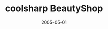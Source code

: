 ---
caption: #what displays in the portfolio grid:
  title: "coolsharp BeautyShop"
  subtitle: "헤어스타일 시뮬레이션 어플리케이션"
  thumbnail: assets/img/portfolio/beautyshop/thumb_beautyshop.png
  
#what displays when the item is clicked:
title: "coolsharp BeautyShop"
projecttitle: "프로젝트 설명"
project: "사용자의 얼굴과 다양한 머리스타일 합성 프로그램<br>
&nbsp;• 얼굴, 배경, 머리스타일, 악세사리 자체 포멧 아이템 제공<br>
&nbsp;• 사용자가 배경, 머리스타일, 악세사리를 제작할 수 있는 에디터 제공<br>
&nbsp;• 각 아이템에 알파값을 적용하여 그림자 효과를 주어 자연스러운 합성<br>
&nbsp;• 사용자가 자신의 얼굴 외곽에 투명 효과를 줄 수 있는 에디터 제공"
roletitle: "주요업무 및 담당역할"
role: "1인 프로젝트<br>
&nbsp;• 기획<br>
&nbsp;• 디자인<br>
&nbsp;• 개발 설계 및 개발진행"
datetitle: "참여기간"
startdate: 2005/05
enddate: 2005/10
skilltitle: "개발언어 및 주요기술"
skills:
  - title: "Windows"
  - title: "Delphi"
linktitle: "링크"
link: "https://coolsharp.tistory.com/tag/CoolSharp%20BeautyShop"
imagetitle: "참고화면"
images:
 - src: assets/img/portfolio/beautyshop/beautyshop_01.png
 - alt: 
date: 2005-05-01
---